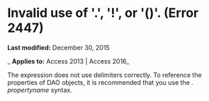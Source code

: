 
# Invalid use of '.', '!', or '()'. (Error 2447)

 **Last modified:** December 30, 2015

 _ **Applies to:** Access 2013 | Access 2016_

The expression does not use delimiters correctly. To reference the properties of DAO objects, it is recommended that you use the . _propertyname_ syntax.

